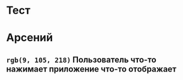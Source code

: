 # Тест

# **Арсений**

## `rgb(9, 105, 218)` Пользователь что-то нажимает приложение что-то отображает
